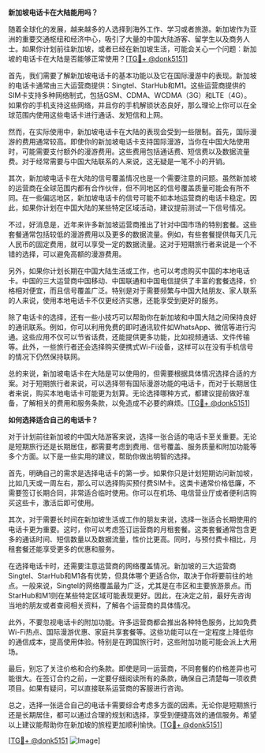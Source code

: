 **新加坡电话卡在大陆能用吗？**

随着全球化的发展，越来越多的人选择到海外工作、学习或者旅游。新加坡作为亚洲的重要交通枢纽和经济中心，吸引了大量的中国大陆游客、留学生以及商务人士。如果你计划前往新加坡，或者已经在新加坡生活，可能会关心一个问题：新加坡的电话卡在大陆是否能够正常使用？[[TG💪+ @donk5151](https://t.me/s/donk5151)]

首先，我们需要了解新加坡电话卡的基本功能以及它在国际漫游中的表现。新加坡的电话卡通常由三大运营商提供：Singtel、StarHub和M1。这些运营商提供的SIM卡支持多种网络制式，包括GSM、CDMA、WCDMA（3G）和LTE（4G）。如果你的手机支持这些网络，并且你的手机解锁状态良好，那么理论上你可以在全球范围内使用这些电话卡进行通话、发短信和上网。

然而，在实际使用中，新加坡电话卡在大陆的表现会受到一些限制。首先，国际漫游的费用通常较高。即使你的新加坡电话卡支持国际漫游，当你在中国大陆使用时，可能需要支付额外的漫游费用。这些费用包括通话费、短信费以及数据流量费。对于经常需要与中国大陆联系的人来说，这无疑是一笔不小的开销。

其次，新加坡电话卡在大陆的信号覆盖情况也是一个需要注意的问题。虽然新加坡的运营商在全球范围内都有合作伙伴，但不同地区的信号覆盖质量可能会有所不同。在一些偏远地区，新加坡电话卡的信号可能不如本地运营商的电话卡稳定。因此，如果你计划在中国大陆的某些特定区域活动，建议提前测试一下信号情况。

不过，好消息是，近年来许多新加坡运营商推出了针对中国市场的特别套餐。这些套餐通常包括较低的漫游费用以及更多的数据流量。例如，有些套餐提供每天几元人民币的固定费用，就可以享受一定的数据流量。这对于短期旅行者来说是一个不错的选择，可以避免高额的漫游费用。

另外，如果你计划长期在中国大陆生活或工作，也可以考虑购买中国的本地电话卡。中国的三大运营商中国移动、中国联通和中国电信提供了丰富的套餐选择，价格相对便宜，而且信号覆盖广泛。特别是对于需要频繁与中国大陆朋友、家人联系的人来说，使用本地电话卡不仅更经济实惠，还能享受到更好的服务。

除了电话卡的选择，还有一些小技巧可以帮助你在新加坡和中国大陆之间保持良好的通讯联系。例如，你可以利用免费的即时通讯软件如WhatsApp、微信等进行沟通。这些应用不仅可以节省话费，还能提供更多功能，比如视频通话、文件传输等。此外，一些旅行者还会选择购买便携式Wi-Fi设备，这样可以在没有手机信号的情况下仍然保持联网。

总的来说，新加坡电话卡在大陆是可以使用的，但需要根据具体情况选择合适的方案。对于短期旅行者来说，可以选择带有国际漫游功能的电话卡，而对于长期居住者来说，购买本地电话卡可能更为划算。无论选择哪种方式，都建议提前做好准备，了解相关的费用和服务条款，以免造成不必要的麻烦。[[TG💪+ @donk5151](https://t.me/s/donk5151)]

**如何选择适合自己的电话卡？**

对于计划前往新加坡的中国大陆游客来说，选择一张合适的电话卡至关重要。无论是短期旅行还是长期居住，都需要考虑到费用、信号覆盖、服务质量和附加功能等多个方面。以下是一些实用的建议，帮助你做出明智的选择。

首先，明确自己的需求是选择电话卡的第一步。如果你只是计划短期访问新加坡，比如几天或一周左右，那么可以选择购买预付费SIM卡。这类卡通常价格低廉，不需要签订长期合同，非常适合临时使用。你可以在机场、电信营业厅或者便利店购买这些卡，激活后即可使用。

其次，对于需要长时间在新加坡生活或工作的朋友来说，选择一张适合长期使用的电话卡更为重要。这时，你可以考虑签订运营商的月租套餐。这类套餐通常包含更多的通话时间、短信数量以及数据流量，性价比更高。同时，与预付费卡相比，月租套餐还能享受更多的优惠和服务。

在选择电话卡时，还需要注意运营商的网络覆盖情况。新加坡的三大运营商Singtel、StarHub和M1各有优势，但具体哪个更适合你，取决于你将要前往的地点。一般来说，Singtel的网络覆盖最为广泛，尤其是在市区和主要旅游景点。而StarHub和M1则在某些特定区域可能表现更好。因此，在决定之前，最好先咨询当地的朋友或者查阅相关资料，了解各个运营商的具体情况。

此外，不要忽视电话卡的附加功能。许多运营商都会推出各种特色服务，比如免费Wi-Fi热点、国际漫游优惠、家庭共享套餐等。这些功能可以在一定程度上降低你的通信成本，提高使用体验。特别是在跨国旅行时，这些附加功能可能会派上大用场。

最后，别忘了关注价格和合约条款。即使是同一运营商，不同套餐的价格差异也可能很大。在签订合约之前，一定要仔细阅读所有的条款，确保自己清楚每一项收费项目。如果有疑问，可以直接联系运营商的客服进行咨询。

总之，选择一张适合自己的电话卡需要综合考虑多方面的因素。无论你是短期旅行还是长期居住，都可以通过合理的规划和选择，享受到便捷高效的通信服务。希望以上建议能帮助你在新加坡的旅程更加顺利愉快。[[TG💪+ @donk5151](https://t.me/s/donk5151)]

[[TG💪+ @donk5151](https://t.me/s/donk5151) ![Image](https://i.postimg.cc/rwNCRYN7/Snipaste-2025-04-30-17-27-05.png)]